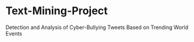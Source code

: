 # Text-Mining-Project
Detection and Analysis of Cyber-Bullying Tweets Based on Trending World Events

